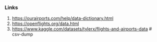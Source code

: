 ### Links

1. https://ourairports.com/help/data-dictionary.html
2. https://openflights.org/data.html
3. https://www.kaggle.com/datasets/tylerx/flights-and-airports-data
#   c s v - d u m p  
 